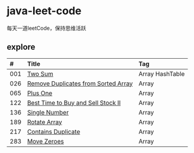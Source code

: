 # java-leet-code
每天一道leetCode，保持思维活跃

## explore

| #    | Title                                          		  | Tag                                      |
| :--- | :------------------------------------------------------- | :--------------------------------------- |
| 001  | [Two Sum][001]                                           | Array HashTable 
| 026  | [Remove Duplicates from Sorted Array][026]               | Array 
| 065  | [Plus One][065]                                          | Array                                   
| 122  | [Best Time to Buy and Sell Stock II][122]                | Array 
| 136  | [Single Number][136]                                     | Array            
| 189  | [Rotate Array][189]                                      | Array   
| 217  | [Contains Duplicate][217]                                | Array   
| 283  | [Move Zeroes][283]                                		  | Array  

[001]: https://github.com/mcrwayfun/java-leet-code/blob/master/doc/explore/001/README.md
[026]: https://github.com/mcrwayfun/java-leet-code/blob/master/doc/explore/026/README.md
[065]: https://github.com/mcrwayfun/java-leet-code/blob/master/doc/explore/065/README.md
[122]: https://github.com/mcrwayfun/java-leet-code/blob/master/doc/explore/122/README.md
[136]: https://github.com/mcrwayfun/java-leet-code/blob/master/doc/explore/136/README.md
[189]: https://github.com/mcrwayfun/java-leet-code/blob/master/doc/explore/189/README.md
[217]: https://github.com/mcrwayfun/java-leet-code/blob/master/doc/explore/217/README.md
[283]: https://github.com/mcrwayfun/java-leet-code/blob/master/doc/explore/283/README.md